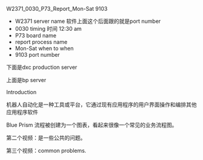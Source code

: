 

W2371_0030_P73_Report_Mon-Sat 9103

- W2371 server name 软件上面这个后面跟的就是port number
- 0030 timing 时间 12:30 am 
- P73 board name
- report process name
- Mon-Sat when to when
- 9103 port number



下面是dxc production server

上面是bp server



Introduction

机器人自动化是一种工具或平台，它通过现有应用程序的用户界面操作和编排其他应用程序软件

Blue Prism 流程被创建为一个图表，看起来很像一个常见的业务流程图。



第二个视频：是一些公共的问题。

第三个视频：common problems.
